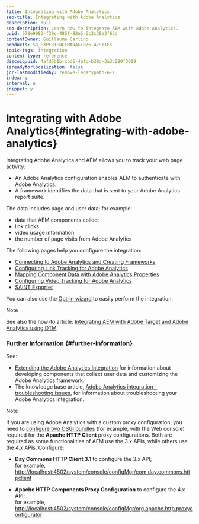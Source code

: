```yaml
---
title: Integrating with Adobe Analytics
seo-title: Integrating with Adobe Analytics
description: null
seo-description: Learn how to integrate AEM with Adobe Analytics.
uuid: 678e9983-f39c-485f-82e5-6c3c38a3f63d
contentOwner: Guillaume Carlino
products: SG_EXPERIENCEMANAGER/6.4/SITES
topic-tags: integration
content-type: reference
discoiquuid: 4afd5b1b-cbd6-4bfc-b39d-3a3c280f3019
isreadyforlocalization: false
jcr-lastmodifiedby: remove-legacypath-6-1
index: y
internal: n
snippet: y
---
```


# Integrating with Adobe Analytics{#integrating-with-adobe-analytics}

Integrating Adobe Analytics and AEM allows you to track your web page activity:

* An Adobe Analytics configuration enables AEM to authenticate with Adobe Analytics.   
* A framework identifies the data that is sent to your Adobe Analytics report suite.

The data includes page and user data; for example:

* data that AEM components collect
* link clicks
* video usage information  
* the number of page visits from Adobe Analytics

The following pages help you configure the integration:

* [Connecting to Adobe Analytics and Creating Frameworks](../../../sites/administering/using/adobeanalytics-connect.md)
* [Configuring Link Tracking for Adobe Analytics](../../../sites/administering/using/adobeanalytics-link.md)
* [Mapping Component Data with Adobe Analytics Properties](../../../sites/administering/using/adobeanalytics-mapping.md)
* [Configuring Video Tracking for Adobe Analytics](../../../sites/administering/using/adobeanalytics-video.md)
* [SAINT Exporter](../../../sites/administering/using/adobeanalytics-saint.md)

You can also use the [Opt-in wizard](../../../sites/administering/using/opt-in.md) to easily perform the integration.

>[!NOTE]
>
>See also the how-to article: [Integrating AEM with Adobe Target and Adobe Analytics using DTM](https://helpx.adobe.com/experience-manager/using/integrate-digital-marketing-solutions.html).

### Further Information {#further-information}

See:

* [Extending the Adobe Analytics Integration](../../../sites/developing/using/extending-analytics.md) for information about developing components that collect user data and customizing the Adobe Analytics framework.
* The knowledge base article, [Adobe Analytics integration - troubleshooting issues](http://helpx.adobe.com/experience-manager/kb/sitecatalystintegrationtroubleshooting.html), for information about troubleshooting your Adobe Analytics integration.

>[!NOTE]
>
>If you are using Adobe Analytics with a custom proxy configuration, you need to [configure two OSGi bundles](../../../sites/deploying/using/configuring-osgi.md) (for example, with the Web console) required for the **Apache HTTP Client** proxy configurations. Both are required as some functionalities of AEM use the 3.x APIs, while others use the 4.x APIs. Configure:
>
>* **Day Commons HTTP Client 3.1** to configure the 3.x API;  
>  for example, [http://localhost:4502/system/console/configMgr/com.day.commons.httpclient](http://localhost:4502/system/console/configMgr/com.day.commons.httpclient)
>
>* **Apache HTTP Components Proxy Configuration** to configure the 4.x API;  
>  for example, [http://localhost:4502/system/console/configMgr/org.apache.http.proxyconfigurator](http://localhost:4502/system/console/configMgr/org.apache.http.proxyconfigurator)
>

